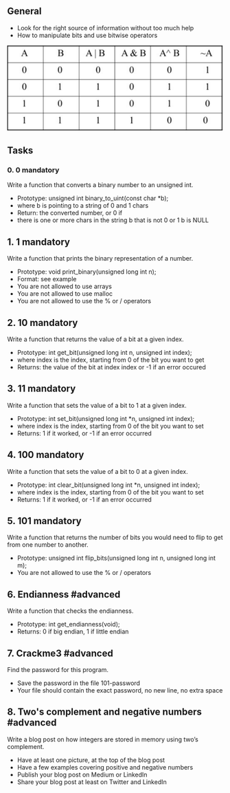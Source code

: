 <h2>General</h2>
<ul><li>Look for the right source of information without too much help</li>
<li>How to manipulate bits and use bitwise operators</li></ul>

<img src="oc.png">

<h2>Tasks</h2>
<h3>0. 0 mandatory</h3>
Write a function that converts a binary number to an unsigned int.

<ul><li>Prototype: unsigned int binary_to_uint(const char *b);</li>
<li>where b is pointing to a string of 0 and 1 chars</li>
<li>Return: the converted number, or 0 if</li>
<li>there is one or more chars in the string b that is not 0 or 1
b is NULL
</ul></li>
<h2>1. 1 mandatory</h2>
Write a function that prints the binary representation of a number.

<ul><li>Prototype: void print_binary(unsigned long int n);</li>
<li>Format: see example</li>
<li>You are not allowed to use arrays</li>
<li>You are not allowed to use malloc</li>
<li>You are not allowed to use the % or / operators
</ul></li>
<h2>2. 10 mandatory</h2>
Write a function that returns the value of a bit at a given index.

<ul><li>Prototype: int get_bit(unsigned long int n, unsigned int index);</li>
<li>where index is the index, starting from 0 of the bit you want to get</li>
<li>Returns: the value of the bit at index index or -1 if an error occured
</ul></li>
<h2>3. 11 mandatory</h2>
Write a function that sets the value of a bit to 1 at a given index.

<ul><li>Prototype: int set_bit(unsigned long int *n, unsigned int index);</li>
<li>where index is the index, starting from 0 of the bit you want to set</li>
<li>Returns: 1 if it worked, or -1 if an error occurred
</ul></li>
<h2>4. 100 mandatory</h2>
Write a function that sets the value of a bit to 0 at a given index.

<ul><li>Prototype: int clear_bit(unsigned long int *n, unsigned int index);</li>
<li>where index is the index, starting from 0 of the bit you want to set</li>
<li>Returns: 1 if it worked, or -1 if an error occurred
</ul></li>
<h2>5. 101 mandatory</h2>
Write a function that returns the number of bits you would need to flip to get from one number to another.

<ul><li>Prototype: unsigned int flip_bits(unsigned long int n, unsigned long int m);</li>
<li>You are not allowed to use the % or / operators
</ul></li>
<h2>6. Endianness #advanced</h2>
Write a function that checks the endianness.

<ul><li>Prototype: int get_endianness(void);</li>
<li>Returns: 0 if big endian, 1 if little endian
</ul></li>
<h2>7. Crackme3 #advanced</h2>
Find the password for this program.

<ul><li>Save the password in the file 101-password
<li>Your file should contain the exact password, no new line, no extra space
</ul></li>
<h2>8. Two's complement and negative numbers #advanced</h2>
Write a blog post on how integers are stored in memory using two’s complement.

<ul><li>Have at least one picture, at the top of the blog post</li>
<li>Have a few examples covering positive and negative numbers</li>
<li>Publish your blog post on Medium or LinkedIn</li>
<li>Share your blog post at least on Twitter and LinkedIn</ul></li>